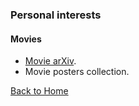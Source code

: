 ### Personal interests

#### Movies

* [Movie arXiv](https://bowenl.notion.site/movies). 
* Movie posters collection.

[Back to Home](/index.md)
